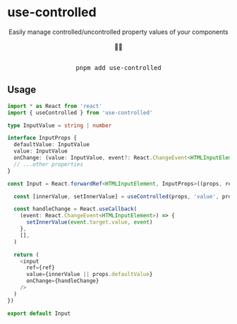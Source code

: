 # use-controlled

<div align="center">
Easily manage controlled/uncontrolled property values of your components
</div>
<br />
<div align="center">✌🏻</div>

<br />
<div align="center">
<pre>pnpm add use-controlled</pre>
</div>

## Usage

```ts
import * as React from 'react'
import { useControlled } from 'use-controlled'

type InputValue = string | number

interface InputProps {
  defaultValue: InputValue
  value: InputValue
  onChange: (value: InputValue, event?: React.ChangeEvent<HTMLInputElement>) => void
  // ...other properties
}

const Input = React.forwardRef<HTMLInputElement, InputProps>((props, ref) => {

  const [innerValue, setInnerValue] = useControlled(props, 'value', props.onChange)

  const handleChange = React.useCallback(
    (event: React.ChangeEvent<HTMLInputElement>) => {
      setInnerValue(event.target.value, event)
    },
    [],
  )

  return (
    <input
      ref={ref}
      value={innerValue || props.defaultValue}
      onChange={handleChange}
    />
  )
})

export default Input

```
